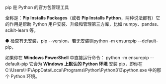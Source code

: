 pip 是 Python 的官方包管理工具

全称是：**Pip Installs Packages**（或者 **Pip Installs Python**，两种说法都有）它的作用是帮助 Python 用户安装、升级和管理第三方库，比如 numpy、pandas、scikit-learn 等。

● 检查有无安装，pip --version，若无安装则python -m ensurepip --default-pip，

如果你在 **Windows PowerShell** 中直接运行命令： python -m ensurepip --default-pip 它会为 **Windows 上默认的 Python 环境** 安装 pip，即你在 C:\Users\HP\AppData\Local\Programs\Python\Python313\python.exe 中的那个 Python 环境。